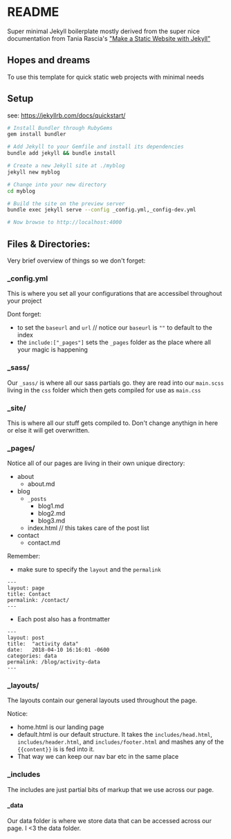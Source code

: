 # README

Super minimal Jekyll boilerplate mostly derived from the super nice documentation from Tania Rascia's ["Make a Static Website with Jekyll"](https://www.taniarascia.com/make-a-static-website-with-jekyll/)

## Hopes and dreams

To use this template for quick static web projects with minimal needs

## Setup

see: https://jekyllrb.com/docs/quickstart/

```bash
# Install Bundler through RubyGems
gem install bundler

# Add Jekyll to your Gemfile and install its dependencies
bundle add jekyll && bundle install

# Create a new Jekyll site at ./myblog
jekyll new myblog

# Change into your new directory
cd myblog

# Build the site on the preview server
bundle exec jekyll serve --config _config.yml,_config-dev.yml

# Now browse to http://localhost:4000
```

## Files & Directories:

Very brief overview of things so we don't forget:


### _config.yml
This is where you set all your configurations that are accessibel throughout your project

Dont forget:

* to set the `baseurl` and `url` // notice our `baseurl` is `""` to default to the index
* the `include:["_pages"]` sets the `_pages` folder as the place where all your magic is happening

### _sass/
Our `_sass/` is where all our sass partials go. they are read into our `main.scss` living in the `css` folder which then gets compiled for use as `main.css`

### _site/
This is where all our stuff gets compiled to. Don't change anythign in here or else it will get overwritten.

### _pages/
Notice all of our pages are living in their own unique directory: 

* about
    - about.md
* blog
    - `_posts`
        + blog1.md
        + blog2.md
        + blog3.md
    - index.html // this takes care of the post list
* contact
    - contact.md

Remember:

* make sure to specify the `layout` and the `permalink`

```
---
layout: page
title: Contact
permalink: /contact/
---
```

* Each post also has a frontmatter

```
---
layout: post
title:  "activity data"
date:   2018-04-10 16:16:01 -0600
categories: data
permalink: /blog/activity-data
---
```


### _layouts/

The layouts contain our general layouts used throughout the page. 

Notice:

* home.html is our landing page
* default.html is our default structure. It takes the `includes/head.html`,  `includes/header.html`, and  `includes/footer.html` and mashes any of the `{{content}}` is is fed into it. 
* That way we can keep our nav bar etc in the same place

### _includes

The includes are just partial bits of markup that we use across our page.

#### _data

Our data folder is where we store data that can be accessed across our page. I <3 the data folder.
 

